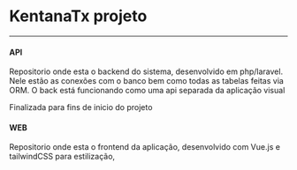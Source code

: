 <h1>KentanaTx projeto</h1>
<hr>
<h4> API </h4>
<p>
  Repositorio onde esta o backend do sistema, desenvolvido em php/laravel.
  Nele estão as conexões com o banco bem como todas as tabelas feitas via ORM.
  O back está funcionando como uma api separada da aplicação visual

  Finalizada para fins de inicio do projeto
</p>
<h4> WEB </h4>
<p>
  Repositorio onde esta o frontend da aplicação, desenvolvido com Vue.js e tailwindCSS para estilização,
</p>

